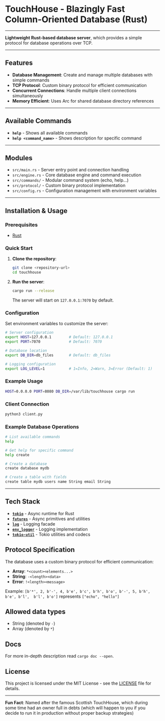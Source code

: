 # TouchHouse - Blazingly Fast Column-Oriented Database (Rust)
___
**Lightweight Rust-based database server**, which provides a simple protocol for database operations over TCP.
___
## Features
- **Database Management**: Create and manage multiple databases with simple commands
- **TCP Protocol**: Custom binary protocol for efficient communication
- **Concurrent Connections**: Handle multiple client connections simultaneously
- **Memory Efficient**: Uses Arc for shared database directory references
___
## Available Commands
- **`help`** - Shows all available commands
- **`help <command_name>`** - Shows description for specific command
___
## Modules
- `src/main.rs` - Server entry point and connection handling
- `src/engine.rs` - Core database engine and command execution
- `src/commands/` - Modular command system (echo, help...)
- `src/protocol/` - Custom binary protocol implementation
- `src/config.rs` - Configuration management with environment variables
___
## Installation & Usage

### Prerequisites
- [Rust](https://rustup.rs/)

### Quick Start
1. **Clone the repository**:
   ```bash
   git clone <repository-url>
   cd touchhouse
   ```

2. **Run the server**:
   ```bash
   cargo run --release
   ```
   The server will start on `127.0.0.1:7070` by default.

### Configuration
Set environment variables to customize the server:

```bash
# Server configuration
export HOST=127.0.0.1        # Default: 127.0.0.1
export PORT=7070             # Default: 7070

# Database location  
export DB_DIR=db_files       # Default: db_files

# Logging configuration
export LOG_LEVEL=1           # 1=Info, 2=Warn, 3=Error (Default: 1)
```

### Example Usage
```bash
HOST=0.0.0.0 PORT=8080 DB_DIR=/var/lib/touchhouse cargo run
```

### Client Connection

```bash
python3 client.py
```

### Example Database Operations
```bash
# List available commands
help

# Get help for specific command
help create

# Create a database
create database mydb

# Create a table with fields
create table mydb users name String email String
```
___
## Tech Stack
- **[`tokio`](https://tokio.rs/)** - Async runtime for Rust
- **[`futures`](https://docs.rs/futures/)** - Async primitives and utilities
- **[`log`](https://docs.rs/log/)** - Logging facade
- **[`env_logger`](https://docs.rs/env_logger/)** - Logging implementation
- **[`tokio-util`](https://docs.rs/tokio-util/)** - Tokio utilities and codecs

## Protocol Specification
The database uses a custom binary protocol for efficient communication:

- **Array**: `*<count><elements...>`
- **String**: `-<length><data>`
- **Error**: `!<length><message>`

Example: `[b'*', 2, b'-', 4, b'e', b'c', b'h', b'o', b'-', 5, b'h', b'e', b'l',  b'l', b'o']` represents `["echo", "hello"]`

## Allowed data types
- String (denoted by `-`)
- Array (denoted by `*`)

## Docs
For more in-depth description read `cargo doc --open`.

## License
This project is licensed under the MIT License - see the [LICENSE](LICENSE) file for details.

---
**Fun Fact**: Named after the famous Scottish TouchHouse, which during some time had an owner full in debts (which will happen to you if you decide to run it in production without proper backup strategies)
